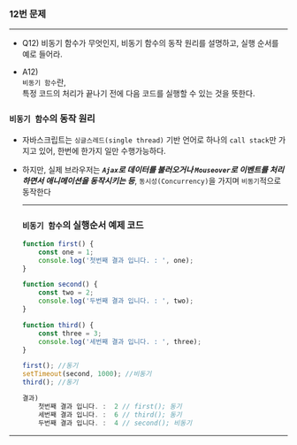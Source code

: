 ### 12번 문제

---

- Q12) 비동기 함수가 무엇인지, 비동기 함수의 동작 원리를 설명하고, 실행 순서를 예로 들어라.

- A12)    
  `비동기 함수`란,   
  특정 코드의 처리가 끝나기 전에 다음 코드를 실행할 수 있는 것을 뜻한다.

### `비동기 함수`의 동작 원리

- 자바스크립트는 `싱글스레드(single thread)` 기반 언어로 하나의 `call stack`만 가지고 있어, 한번에 한가지 일만 수행가능하다.   
- 하지만, 실제 브라우저는 ***`Ajax`로 데이터를 불러오거나 `Mouseover`로 이벤트를 처리하면서 애니메이션을 동작시키는 등***, `동시성(Concurrency)`을 가지며 `비동기`적으로 동작한다

    ---

    ### `비동기 함수`의 실행순서 예제 코드
    ```js
    function first() {
        const one = 1;
        console.log('첫번째 결과 입니다. : ', one);
    }

    function second() {
        const two = 2;
        console.log('두번째 결과 입니다. : ', two);
    }

    function third() {
        const three = 3;
        console.log('세번째 결과 입니다. : ', three);
    }

    first(); //동기
    setTimeout(second, 1000); //비동기
    third(); //동기

    결과)
        첫번째 결과 입니다. :  2 // first(); 동기
        세번째 결과 입니다. :  6 // third(); 동기
        두번째 결과 입니다. :  4 // second(); 비동기
    ```
---
